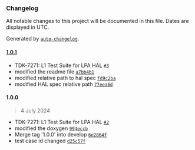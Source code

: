 ### Changelog

All notable changes to this project will be documented in this file. Dates are displayed in UTC.

Generated by [`auto-changelog`](https://github.com/CookPete/auto-changelog).

#### [1.0.1](https://github.com/rdkcentral/rdkb-halif-test-lpa/compare/1.0.0...1.0.1)

- TDK-7271: L1 Test Suite for LPA HAL [`#3`](https://github.com/rdkcentral/rdkb-halif-test-lpa/pull/3)
- modified the readme file [`a7bb4b1`](https://github.com/rdkcentral/rdkb-halif-test-lpa/commit/a7bb4b186325c86a99d6d424b07c59fa063b4898)
- modified relative path to hal spec [`fd9c2ba`](https://github.com/rdkcentral/rdkb-halif-test-lpa/commit/fd9c2ba1256ead8207679643f1eaf6986c111c3c)
- modified HAL spec relative path [`77eea6d`](https://github.com/rdkcentral/rdkb-halif-test-lpa/commit/77eea6d1c4aa4e2d97e3e345ecf24212c2ebc923)

#### 1.0.0

> 4 July 2024

- TDK-7271: L1 Test Suite for LPA HAL [`#2`](https://github.com/rdkcentral/rdkb-halif-test-lpa/pull/2)
- modified the doxygen [`994eccb`](https://github.com/rdkcentral/rdkb-halif-test-lpa/commit/994eccb0d790de5d82a4e3a83fcd43038b3cf85c)
- Merge tag '1.0.0' into develop [`6e2864f`](https://github.com/rdkcentral/rdkb-halif-test-lpa/commit/6e2864f68ac415116b4d4cb62752d9d5f269cd2c)
- test case id changed [`d25c57f`](https://github.com/rdkcentral/rdkb-halif-test-lpa/commit/d25c57ff19279b83367b58c4d8c946ce975cc09d)
